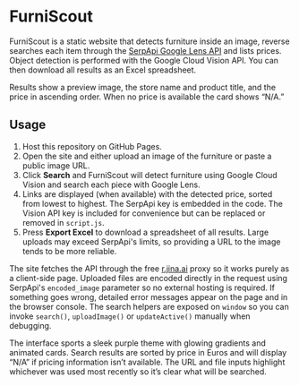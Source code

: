 # FurniScout

FurniScout is a static website that detects furniture inside an image, reverse searches each item through the [SerpApi Google Lens API](https://serpapi.com/google-lens-api) and lists prices. Object detection is performed with the Google Cloud Vision API. You can then download all results as an Excel spreadsheet.

Results show a preview image, the store name and product title, and the price in ascending order. When no price is available the card shows “N/A.”
## Usage
1. Host this repository on GitHub Pages.
2. Open the site and either upload an image of the furniture or paste a public image URL.
3. Click **Search** and FurniScout will detect furniture using Google Cloud Vision and search each piece with Google Lens.
4. Links are displayed (when available) with the detected price, sorted from lowest to highest.  The SerpApi key is embedded in the code. The Vision API key is included for convenience but can be replaced or removed in `script.js`.
5. Press **Export Excel** to download a spreadsheet of all results.
   Large uploads may exceed SerpApi's limits, so providing a URL to the image tends to be more reliable.

The site fetches the API through the free [r.jina.ai](https://r.jina.ai) proxy so it works purely as a client-side page. Uploaded files are encoded directly in the request using SerpApi's `encoded_image` parameter so no external hosting is required. If something goes wrong, detailed error messages appear on the page and in the browser console. The search helpers are exposed on `window` so you can invoke `search()`, `uploadImage()` or `updateActive()` manually when debugging.


The interface sports a sleek purple theme with glowing gradients and animated cards. Search results are sorted by price in Euros and will display “N/A” if pricing information isn’t available. The URL and file inputs highlight whichever was used most recently so it’s clear what will be searched.
